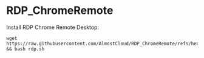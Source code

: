 # RDP_ChromeRemote

Install RDP Chrome Remote Desktop:
```
wget https://raw.githubusercontent.com/AlmostCloud/RDP_ChromeRemote/refs/heads/main/rdp.sh && bash rdp.sh
```
